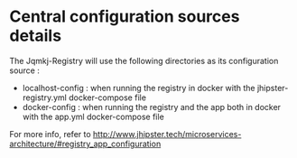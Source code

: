 # Central configuration sources details

The Jqmkj-Registry will use the following directories as its configuration source :
- localhost-config : when running the registry in docker with the jhipster-registry.yml docker-compose file
- docker-config : when running the registry and the app both in docker with the app.yml docker-compose file

For more info, refer to http://www.jhipster.tech/microservices-architecture/#registry_app_configuration
